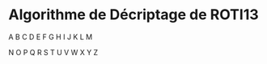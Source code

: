 # Algorithme de Décriptage de ROTI13

A  B  C  D  E  F  G  H  I  J  K  L  M  

N  O  P  Q  R  S  T  U  V  W  X  Y  Z
